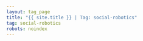 ```yaml
---
layout: tag_page
title: "{{ site.title }} | Tag: social-robotics"
tag: social-robotics
robots: noindex
---
```

